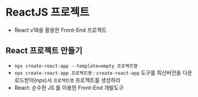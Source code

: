 # ReactJS 프로젝트

- React v18을 활용한 Front-End 프로젝트

## React 프로젝트 만들기

- `npx create-react-app --template=empty 프로젝트명`
- `npx create-react-app 프로젝트명` : `create-react-app` 도구를 최신버전을 다운로드받아(npx)서 `프로젝트명` 프로젝트를 생성하라
- React: 순수한 JS 를 이용한 Front-End 개발도구
